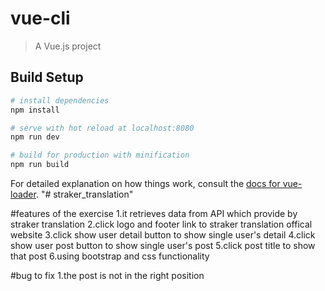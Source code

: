 # vue-cli

> A Vue.js project

## Build Setup

``` bash
# install dependencies
npm install

# serve with hot reload at localhost:8080
npm run dev

# build for production with minification
npm run build
```

For detailed explanation on how things work, consult the [docs for vue-loader](http://vuejs.github.io/vue-loader).
"# straker_translation" 

#features of the exercise
1.it retrieves data from API which provide by straker translation
2.click logo and footer link to straker translation offical website
3.click show user detail button to show single user's detail
4.click show user post button to show single user's post
5.click post title to show that post
6.using bootstrap and css functionality

#bug to fix
1.the post is not in the right position
